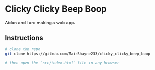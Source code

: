 # Clicky Clicky Beep Boop

Aidan and I are making a web app.

## Instructions

```sh
# clone the repo
git clone https://github.com/MainShayne233/clicky_clicky_beep_boop

# then open the `src/index.html` file in any browser
```
